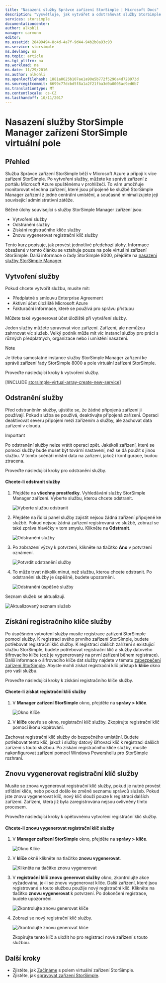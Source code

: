 ```yaml
---
title: "Nasazení služby Správce zařízení StorSimple | Microsoft Docs"
description: "Vysvětluje, jak vytvářet a odstraňovat služby StorSimple Manager zařízení na portálu Azure a popisuje, jak spravovat registrační klíč služby."
services: storsimple
documentationcenter: 
author: alkohli
manager: carmonm
editor: 
ms.assetid: 28499494-8c4d-4a7f-9d44-94b2b8a93c93
ms.service: storsimple
ms.devlang: na
ms.topic: article
ms.tgt_pltfrm: na
ms.workload: na
ms.date: 11/29/2016
ms.author: alkohli
ms.openlocfilehash: 1881a0625b107ae1a90e5b772f5296a4d728973d
ms.sourcegitcommit: 6699c77dcbd5f8a1a2f21fba3d0a0005ac9ed6b7
ms.translationtype: MT
ms.contentlocale: cs-CZ
ms.lasthandoff: 10/11/2017
---
```

# <a name="deploy-the-storsimple-device-manager-service-for-storsimple-virtual-array"></a>Nasazení služby StorSimple Manager zařízení StorSimple virtuální pole
## <a name="overview"></a>Přehled

Služba Správce zařízení StorSimple běží v Microsoft Azure a připojí k více zařízení StorSimple. Po vytvoření služby, můžete ke správě zařízení z portálu Microsoft Azure spuštěnému v prohlížeči. To vám umožňuje monitorovat všechna zařízení, které jsou připojené ke službě StorSimple Manager zařízení z jedné centrální umístění, a současně minimalizujete její související administrativní zátěže.

Běžné úlohy související s služby StorSimple Manager zařízení jsou:

* Vytvoření služby
* Odstranění služby
* Získání registračního klíče služby
* Znovu vygenerovat registrační klíč služby

Tento kurz popisuje, jak provést jednotlivé předchozí úlohy. Informace obsažené v tomto článku se vztahuje pouze na pole virtuální zařízení StorSimple. Další informace o řady StorSimple 8000, přejděte na [nasazení služby StorSimple Manager](storsimple-manage-service.md).

## <a name="create-a-service"></a>Vytvoření služby

Pokud chcete vytvořit službu, musíte mít:

* Předplatné s smlouvu Enterprise Agreement
* Aktivní účet úložiště Microsoft Azure
* Fakturační informace, které se používá pro správu přístupu

Můžete také vygenerovat účet úložiště při vytváření služby.

Jeden služby můžete spravovat více zařízení. Zařízení, ale nemůžou zahrnovat víc služeb. Velký podnik může mít víc instancí služby pro práci s různých předplatných, organizace nebo i umístění nasazení.

> [!NOTE]
> Je třeba samostatné instance služby StorSimple Manager zařízení ke správě zařízení řady StorSimple 8000 a pole virtuální zařízení StorSimple.


Proveďte následující kroky k vytvoření služby.

[!INCLUDE [storsimple-virtual-array-create-new-service](../../includes/storsimple-virtual-array-create-new-service.md)]

## <a name="delete-a-service"></a>Odstranění služby

Před odstraněním služby, ujistěte se, že žádné připojená zařízení ji používají. Pokud služba se používá, deaktivujte připojená zařízení. Operaci deaktivovat severu připojení mezi zařízením a služby, ale zachovat data zařízení v cloudu.

> [!IMPORTANT]
> Po odstranění služby nelze vrátit operaci zpět. Jakékoli zařízení, které se pomocí služby bude muset být tovární nastavení, než se dá použít s jinou službu. V tomto scénáři místní data na zařízení, jakož i konfigurace, budou ztracena.
 

Proveďte následující kroky pro odstranění služby.

#### <a name="to-delete-a-service"></a>Chcete-li odstranit služby

1. Přejděte na **všechny prostředky**. Vyhledávání služby StorSimple Manager zařízení. Vyberte službu, kterou chcete odstranit.
   
    ![Vyberte službu odstranit](./media/storsimple-virtual-array-manage-service/deleteservice2.png)
2. Přejděte na řídicí panel služby zajistit nejsou žádná zařízení připojené ke službě. Pokud nejsou žádná zařízení registrovaná ve službě, zobrazí se také zpráva hlavičky v tom smyslu. Klikněte na **Odstranit**.
   
    ![Odstranění služby](./media/storsimple-virtual-array-manage-service/deleteservice3.png)

3. Po zobrazení výzvy k potvrzení, klikněte na tlačítko **Ano** v potvrzení oznámení. 
   
    ![Potvrdit odstranění služby](./media/storsimple-virtual-array-manage-service/deleteservice4.png)
4. To může trvat několik minut, než službu, kterou chcete odstranit. Po odstranění služby je úspěšně, budete upozorněni.
   
    ![Odstranění úspěšné služby](./media/storsimple-virtual-array-manage-service/deleteservice6.png)

Seznam služeb se aktualizují.

 ![Aktualizovaný seznam služeb](./media/storsimple-virtual-array-manage-service/deleteservice7.png)

## <a name="get-the-service-registration-key"></a>Získání registračního klíče služby
Po úspěšném vytvoření služby musíte registrace zařízení StorSimple pomocí služby. K registraci svého prvního zařízení StorSimple, budete potřebovat registrační klíč služby. K registraci dalších zařízení s existující službu StorSimple, budete potřebovat registrační klíč a služby datového šifrovacího klíče (což je vygenerovaný na první zařízení během registrace). Další informace o šifrovacího klíče dat služby najdete v tématu [zabezpečení zařízení StorSimple](storsimple-security.md). Abyste mohli získat registrační klíč přístup k **klíče** okno pro vaši službu.

Proveďte následující kroky k získání registračního klíče služby.

#### <a name="to-get-the-service-registration-key"></a>Chcete-li získat registrační klíč služby
1. V **Manager zařízení StorSimple** okno, přejděte na **správy &gt;**  **klíče**.
   
   ![Okno Klíče](./media/storsimple-virtual-array-manage-service/getregkey2.png)
2. V **klíče** otevře se okno, registrační klíč služby. Zkopírujte registrační klíč pomocí ikonu kopírování. 

Zachovat registrační klíč služby do bezpečného umístění. Budete potřebovat tento klíč, jakož i služby datový šifrovací klíč k registraci dalších zařízení s touto službou. Po získání registračního klíče služby, musíte nakonfigurovat zařízení pomocí Windows Powershellu pro StorSimple rozhraní.

## <a name="regenerate-the-service-registration-key"></a>Znovu vygenerovat registrační klíč služby
Musíte se znova vygenerovat registrační klíč služby, pokud je nutné provést střídání klíče, nebo pokud došlo ke změně seznamu správců služeb. Pokud jste znovu vygenerovat klíč, nový klíč slouží pouze k registraci dalších zařízení. Zařízení, která již byla zaregistrována nejsou ovlivněny tímto procesem.

Proveďte následující kroky k opětovnému vytvoření registrační klíč služby.

#### <a name="to-regenerate-the-service-registration-key"></a>Chcete-li znovu vygenerovat registrační klíč služby
1. V **Manager zařízení StorSimple** okno, přejděte na **správy &gt;**  **klíče**.
   
   ![Okno Klíče](./media/storsimple-virtual-array-manage-service/getregkey2.png)
2. V **klíče** okně klikněte na tlačítko **znovu vygenerovat**.
   
   ![Klikněte na tlačítko znovu vygenerovat](./media/storsimple-virtual-array-manage-service/getregkey5.png)
3. V **registrační klíč znovu generovat služby** okno, zkontrolujte akce vyžadována, je-li se znovu vygenerovat klíče. Další zařízení, které jsou registrované s touto službou použije nový registrační klíč. Klikněte na tlačítko **znovu vygenerovat** k potvrzení. Po dokončení registrace, budete upozorněni.
   
   ![Zkontrolujte znovu generovat klíče](./media/storsimple-virtual-array-manage-service/getregkey3.png)
4. Zobrazí se nový registrační klíč služby.
   
    ![Zkontrolujte znovu generovat klíče](./media/storsimple-virtual-array-manage-service/getregkey4.png)
   
   Zkopírujte tento klíč a uložit ho pro registraci nové zařízení s touto službou.

## <a name="next-steps"></a>Další kroky
* Zjistěte, jak [Začínáme](storsimple-virtual-array-deploy1-portal-prep.md) s polem virtuální zařízení StorSimple.
* Zjistěte, jak [spravovat zařízení StorSimple](storsimple-ova-web-ui-admin.md).

